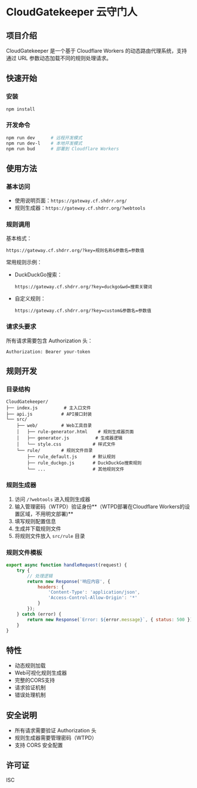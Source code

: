 # CloudGatekeeper 云守门人

## 项目介绍

CloudGatekeeper 是一个基于 Cloudflare Workers 的动态路由代理系统，支持通过 URL 参数动态加载不同的规则处理请求。

## 快速开始

### 安装

```bash
npm install
```

### 开发命令

```bash
npm run dev      # 远程开发模式
npm run dev-l    # 本地开发模式
npm run bud      # 部署到 Cloudflare Workers
```

## 使用方法

### 基本访问

- 使用说明页面：`https://gateway.cf.shdrr.org/`
- 规则生成器：`https://gateway.cf.shdrr.org/?webtools`

### 规则调用

基本格式：

```
https://gateway.cf.shdrr.org/?key=规则名称&参数名=参数值
```

常用规则示例：

- DuckDuckGo搜索：
  ```
  https://gateway.cf.shdrr.org/?key=duckgo&wd=搜索关键词
  ```
- 自定义规则：
  ```
  https://gateway.cf.shdrr.org/?key=custom&参数名=参数值
  ```

### 请求头要求

所有请求需要包含 Authorization 头：

```
Authorization: Bearer your-token
```

## 规则开发

### 目录结构

```
CloudGatekeeper/
├── index.js          # 主入口文件
├── api.js           # API接口封装
└── src/
    ├── web/         # Web工具目录
    │   ├── rule-generator.html    # 规则生成器页面
    │   ├── generator.js          # 生成器逻辑
    │   └── style.css            # 样式文件
    └── rule/        # 规则文件目录
        ├── rule_default.js      # 默认规则
        ├── rule_duckgo.js       # DuckDuckGo搜索规则
        └── ...                  # 其他规则文件
```

### 规则生成器

1. 访问 `/?webtools` 进入规则生成器
2. 输入管理密码（WTPD）验证身份**（WTPD部署在Cloudflare Workers的设置区域，不用明文部署)**
3. 填写规则配置信息
4. 生成并下载规则文件
5. 将规则文件放入 `src/rule` 目录

### 规则文件模板

```javascript
export async function handleRequest(request) {
    try {
        // 处理逻辑
        return new Response('响应内容', {
            headers: {
                'Content-Type': 'application/json',
                'Access-Control-Allow-Origin': '*'
            }
        });
    } catch (error) {
        return new Response(`Error: ${error.message}`, { status: 500 });
    }
}
```

## 特性

- 动态规则加载
- Web可视化规则生成器
- 完整的CORS支持
- 请求验证机制
- 错误处理机制

## 安全说明

- 所有请求需要验证 Authorization 头
- 规则生成器需要管理密码（WTPD）
- 支持 CORS 安全配置

## 许可证

ISC
